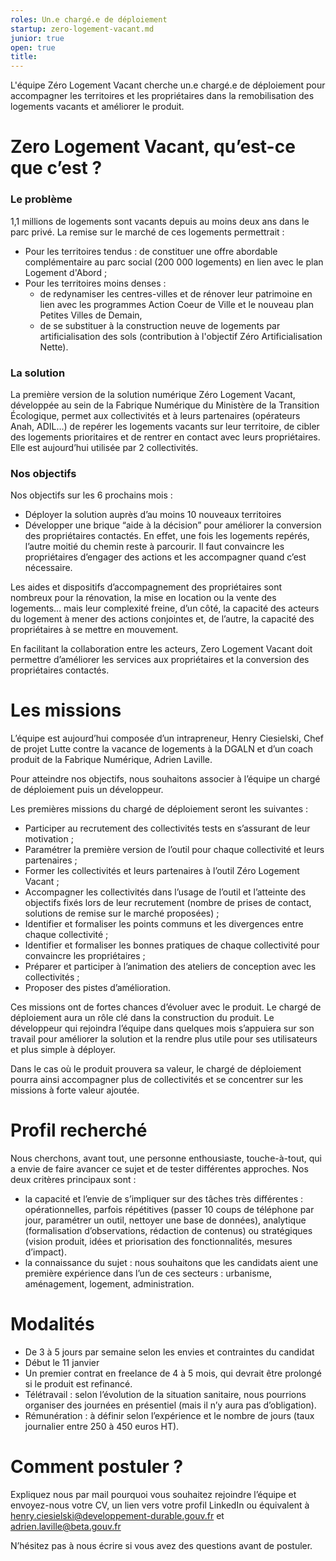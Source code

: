 ```yaml
---
roles: Un.e chargé.e de déploiement
startup: zero-logement-vacant.md
junior: true
open: true
title: 
---
```

L'équipe Zéro Logement Vacant cherche un.e chargé.e de déploiement pour accompagner les territoires et les propriétaires dans la remobilisation des logements vacants et améliorer le produit. 

# Zero Logement Vacant, qu’est-ce que c’est ? 

### Le problème 
1,1 millions de logements sont vacants depuis au moins deux ans dans le parc privé. La remise sur le marché de ces logements permettrait : 
- Pour les territoires tendus : de constituer une offre abordable complémentaire au parc social (200 000 logements) en lien avec le plan Logement d'Abord ;
- Pour les territoires moins denses : 
  - de redynamiser les centres-villes et de rénover leur patrimoine en lien avec les programmes Action Coeur de Ville et le nouveau plan Petites Villes de Demain, 
  - de se substituer à la construction neuve de logements par artificialisation des sols (contribution à l'objectif Zéro Artificialisation Nette). 

### La solution
La première version de la solution numérique Zéro Logement Vacant, développée au sein de la Fabrique Numérique du Ministère de la Transition Écologique, permet aux collectivités et à leurs partenaires (opérateurs Anah, ADIL…) de repérer les logements vacants sur leur territoire, de cibler des logements prioritaires et de rentrer en contact avec leurs propriétaires. Elle est aujourd’hui utilisée par 2 collectivités. 

### Nos objectifs 
Nos objectifs sur les 6 prochains mois : 
- Déployer la solution auprès d’au moins 10 nouveaux territoires
- Développer une brique “aide à la décision” pour améliorer la conversion des propriétaires contactés. En effet, une fois les logements repérés, l’autre moitié du chemin reste à parcourir. Il faut convaincre les propriétaires d’engager des actions et les accompagner quand c’est nécessaire. 

Les aides et dispositifs d’accompagnement des propriétaires sont nombreux pour la rénovation, la mise en location ou la vente des logements… mais leur complexité freine, d’un côté, la capacité des acteurs du logement à mener des actions conjointes et, de l’autre, la capacité des propriétaires à se mettre en mouvement. 

En facilitant la collaboration entre les acteurs, Zero Logement Vacant doit permettre d’améliorer les services aux propriétaires et la conversion des propriétaires contactés. 

# Les missions 
L’équipe est aujourd’hui composée d’un intrapreneur, Henry Ciesielski, Chef de projet Lutte contre la vacance de logements à la DGALN et d’un coach produit de la Fabrique Numérique, Adrien Laville. 

Pour atteindre nos objectifs, nous souhaitons associer à l’équipe un chargé de déploiement puis un développeur. 

Les premières missions du chargé de déploiement seront les suivantes : 
- Participer au recrutement des collectivités tests en s’assurant de leur motivation ; 
- Paramétrer la première version de l’outil pour chaque collectivité et leurs partenaires ; 
- Former les collectivités et leurs partenaires à l’outil Zéro Logement Vacant ; 
- Accompagner les collectivités dans l’usage de l’outil et l’atteinte des objectifs fixés lors de leur recrutement (nombre de prises de contact, solutions de remise sur le marché proposées) ; 
- Identifier et formaliser les points communs et les divergences entre chaque collectivité ;
- Identifier et formaliser les bonnes pratiques de chaque collectivité pour convaincre les propriétaires ; 
- Préparer et participer à l’animation des ateliers de conception avec les collectivités ;
- Proposer des pistes d’amélioration. 

Ces missions ont de fortes chances d’évoluer avec le produit. Le chargé de déploiement aura un rôle clé dans la construction du produit. Le développeur qui rejoindra l’équipe dans quelques mois s’appuiera sur son travail pour améliorer la solution et la rendre plus utile pour ses utilisateurs et plus simple à déployer.  

Dans le cas où le produit prouvera sa valeur, le chargé de déploiement pourra ainsi accompagner plus de collectivités et se concentrer sur les missions à forte valeur ajoutée. 

# Profil recherché 
Nous cherchons, avant tout, une personne enthousiaste, touche-à-tout, qui a envie de faire avancer ce sujet et de tester différentes approches. 
Nos deux critères principaux sont : 
- la capacité et l’envie de s’impliquer sur des tâches très différentes : opérationnelles, parfois répétitives (passer 10 coups de téléphone par jour, paramétrer un outil, nettoyer une base de données), analytique (formalisation d’observations, rédaction de contenus) ou stratégiques (vision produit, idées et priorisation des fonctionnalités, mesures d’impact). 
- la connaissance du sujet : nous souhaitons que les candidats aient une première expérience dans l’un de ces secteurs : urbanisme, aménagement, logement, administration. 

# Modalités
- De 3 à 5 jours par semaine selon les envies et contraintes du candidat
- Début le 11 janvier
- Un premier contrat en freelance de 4 à 5 mois, qui devrait être prolongé si le produit est refinancé. 
- Télétravail : selon l’évolution de la situation sanitaire, nous pourrions organiser des journées en présentiel (mais il n’y aura pas d’obligation). 
- Rémunération : à définir selon l’expérience et le nombre de jours (taux journalier entre 250 à 450 euros HT). 

# Comment postuler ? 
Expliquez nous par mail pourquoi vous souhaitez rejoindre l’équipe et envoyez-nous votre CV, un lien vers votre profil LinkedIn ou équivalent à henry.ciesielski@developpement-durable.gouv.fr et adrien.laville@beta.gouv.fr

N’hésitez pas à nous écrire si vous avez des questions avant de postuler. 

